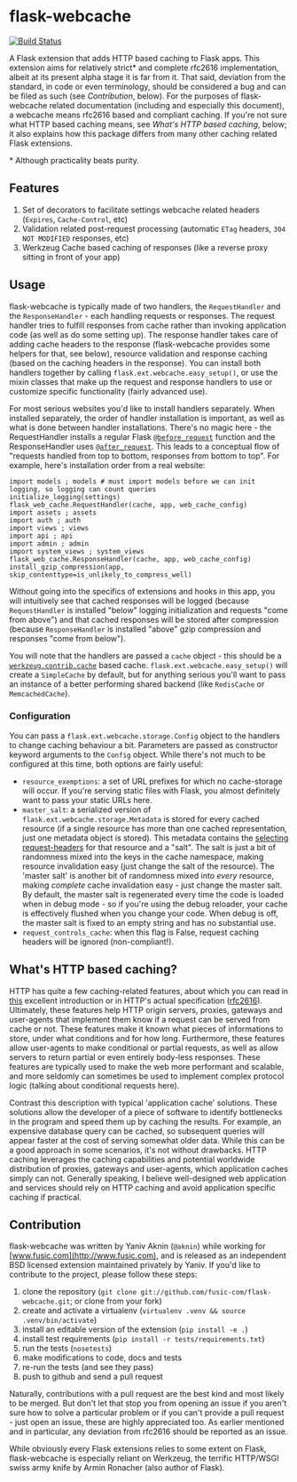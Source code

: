 # flask-webcache

[![Build Status](https://travis-ci.org/fusic-com/flask-webcache.png)](https://travis-ci.org/fusic-com/flask-webcache)


A Flask extension that adds HTTP based caching to Flask apps. This extension aims for relatively strict\* and complete rfc2616 implementation, albeit at its present alpha stage it is far from it. That said, deviation from the standard, in code or even terminology, should be considered a bug and can be filed as such (see *Contribution*, below). For the purposes of flask-webcache related documentation (including and especially this document), a webcache means rfc2616 based and compliant caching. If you're not sure what HTTP based caching means, see *What's HTTP based caching*, below; it also explains how this package differs from many other caching related Flask extensions.

\* Although practicality beats purity.

## Features

1. Set of decorators to facilitate settings webcache related headers (`Expires`, `Cache-Control`, etc)
2. Validation related post-request processing (automatic `ETag` headers, `304 NOT MODIFIED` responses, etc)
3. Werkzeug Cache based caching of responses (like a reverse proxy sitting in front of your app)

## Usage

flask-webcache is typically made of two handlers, the `RequestHandler` and the `ResponseHandler` - each handling requests or responses. The request handler tries to fulfill responses from cache rather than invoking application code (as well as do some setting up). The response handler takes care of adding cache headers to the response (flask-webcache provides some helpers for that, see below), resource validation and response caching (based on the caching headers in the response). You can install both handlers together by calling `flask.ext.webcache.easy_setup()`, or use the mixin classes that make up the request and response handlers to use or customize specific functionality (fairly advanced use).

For most serious websites you'd like to install handlers separately. When installed separately, the order of handler installation is important, as well as what is done between handler installations. There's no magic here - the RequestHandler installs a regular Flask [`@before_request`](http://flask.pocoo.org/docs/api/#flask.Flask.before_request) function and the ResponseHandler uses [`@after_request`](http://flask.pocoo.org/docs/api/#flask.Flask.after_request). This leads to a conceptual flow of "requests handled from top to bottom, responses from bottom to top". For example, here's installation order from a real website:

    import models ; models # must import models before we can init logging, so logging can count queries
    initialize_logging(settings)
    flask_web_cache.RequestHandler(cache, app, web_cache_config)
    import assets ; assets
    import auth ; auth
    import views ; views
    import api ; api
    import admin ; admin
    import system_views ; system_views
    flask_web_cache.ResponseHandler(cache, app, web_cache_config)
    install_gzip_compression(app, skip_contenttype=is_unlikely_to_compress_well)

Without going into the specifics of extensions and hooks in this app, you will intuitively see that cached responses will be logged (because `RequestHandler` is installed "below" logging initialization and requests "come from above") and that cached responses will be stored after compression (because `ResponseHandler` is installed "above" gzip compression and responses "come from below").

You will note that the handlers are passed a `cache` object - this should be a [`werkzeug.contrib.cache`](http://werkzeug.pocoo.org/docs/contrib/cache/) based cache. `flask.ext.webcache.easy_setup()` will create a `SimpleCache` by default, but for anything serious you'll want to pass an instance of a better performing shared backend (like `RedisCache` or `MemcachedCache`).

### Configuration

You can pass a `flask.ext.webcache.storage.Config` object to the handlers to change caching behaviour a bit. Parameters are passed as constructor keyword arguments to the `Config` object. While there's not much to be configured at this time, both options are fairly useful:

* `resource_exemptions`: a set of URL prefixes for which no cache-storage will occur. If you're serving static files with Flask, you almost definitely want to pass your static URLs here.
* `master_salt`: a serialized version of `flask.ext.webcache.storage.Metadata` is stored for every cached resource (if a single resource has more than one cached representation, just one metadata object is stored). This metadata contains the [selecting request-headers](http://tools.ietf.org/html/rfc2616#section-13.6) for that resource and a "salt". The salt is just a bit of randomness mixed into the keys in the cache namespace, making resource invalidation easy (just change the salt of the resource). The 'master salt' is another bit of randomness mixed into *every* resource, making *complete* cache invalidation easy - just change the master salt. By default, the master salt is regenerated every time the code is loaded when in debug mode - so if you're using the debug reloader, your cache is effectively flushed when you change your code. When debug is off, the master salt is fixed to an empty string and has no substantial use.
* `request_controls_cache`: when this flag is False, request caching headers will be ignored (non-compliant!).

## What's HTTP based caching?

HTTP has quite a few caching-related features, about which you can read in [this](http://www.mnot.net/cache_docs/) excellent introduction or in HTTP's actual specification ([rfc2616](http://www.ietf.org/rfc/rfc2616.txt)). Ultimately, these features help HTTP origin servers, proxies, gateways and user-agents that implement them know if a request can be served from cache or not. These features make it known what pieces of informations to store, under what conditions and for how long. Furthermore, these features allow user-agents to make conditional or partial requests, as well as allow servers to return partial or even entirely body-less responses. These features are typically used to make the web more performant and scalable, and more seldomly can sometimes be used to implement complex protocol logic (talking about conditional requests here).

Contrast this description with typical 'application cache' solutions. These solutions allow the developer of a piece of software to identify bottlenecks in the program and speed them up by caching the results. For example, an expensive database query can be cached, so subsequent queries will appear faster at the cost of serving somewhat older data. While this can be a good approach in some scenarios, it's not without drawbacks. HTTP caching leverages the caching capabilities and potential worldwide distribution of proxies, gateways and user-agents, which application caches simply can not. Generally speaking, I believe well-designed web application and services should rely on HTTP caching and avoid application specific caching if practical.

## Contribution

flask-webcache was written by Yaniv Aknin (`@aknin`) while working for [www.fusic.com](http://www.fusic.com), and is released as an independent BSD licensed extension maintained privately by Yaniv. If you'd like to contribute to the project, please follow these steps:

1. clone the repository (`git clone git://github.com/fusic-com/flask-webcache.git`; or clone from your fork)
2. create and activate a virtualenv (`virtualenv .venv && source .venv/bin/activate`)
3. install an editable version of the extension (`pip install -e .`)
4. install test requirements (`pip install -r tests/requirements.txt`)
5. run the tests (`nosetests`)
6. make modifications to code, docs and tests
7. re-run the tests (and see they pass)
8. push to github and send a pull request

Naturally, contributions with a pull request are the best kind and most likely to be merged. But don't let that stop you from opening an issue if you aren't sure how to solve a particular problem or if you can't provide a pull request - just open an issue, these are highly appreciated too. As earlier mentioned and in particular, any deviation from rfc2616 should be reported as an issue.

While obviously every Flask extensions relies to some extent on Flask, flask-webcache is especially reliant on Werkzeug, the terrific HTTP/WSGI swiss army knife by Armin Ronacher (also author of Flask).
